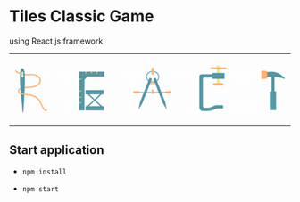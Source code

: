 # Tiles Classic Game

using React.js framework

***
![React.js logo](logo.png "build with React")  
***

## Start application

- `npm install`

- `npm start`

